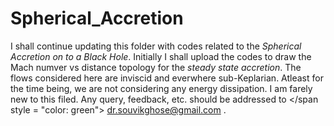 # Spherical_Accretion
I shall continue updating this folder with codes related to the *Spherical Accretion on to a Black Hole*. Initially I shall upload the codes to draw the Mach numver vs distance topology for the *steady state accretion*. The flows considered here are inviscid and everwhere sub-Keplarian. Atleast for the time being, we are not considering any energy dissipation. I am farely new to this filed. Any query, feedback, etc. should be addressed to </span style = "color: green"> dr.souvikghose@gmail.com </span>.



